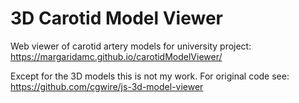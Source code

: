 # 3D Carotid Model Viewer 

Web viewer of carotid artery models for university project: https://margaridamc.github.io/carotidModelViewer/

Except for the 3D models this is not my work. 
For original code see: https://github.com/cgwire/js-3d-model-viewer
